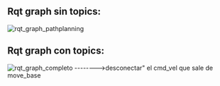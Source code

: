## Rqt graph sin topics:
![rqt_graph_pathplanning](https://user-images.githubusercontent.com/80626428/145138080-dd476122-4000-4ab6-aa64-3ed47a002f8d.png)

## Rqt graph con topics: 
![rqt_graph_completo](https://user-images.githubusercontent.com/80626428/145138195-6ce2dfc0-e65e-4856-90f1-b5192f52cdab.png)
-------->desconectar" el cmd_vel que sale de move_base
